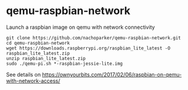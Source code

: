 # qemu-raspbian-network
Launch a raspbian image on qemu with network connectivity

```
git clone https://github.com/nachoparker/qemu-raspbian-network.git
cd qemu-raspbian-network
wget https://downloads.raspberrypi.org/raspbian_lite_latest -O raspbian_lite_latest.zip
unzip raspbian_lite_latest.zip
sudo ./qemu-pi.sh *-raspbian-jessie-lite.img
```

See details on https://ownyourbits.com/2017/02/06/raspbian-on-qemu-with-network-access/
